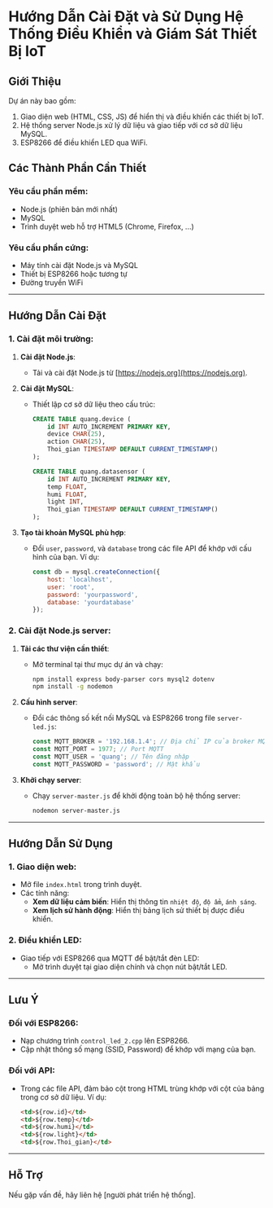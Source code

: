 
# Hướng Dẫn Cài Đặt và Sử Dụng Hệ Thống Điều Khiển và Giám Sát Thiết Bị IoT

## Giới Thiệu

Dự án này bao gồm: 
1. Giao diện web (HTML, CSS, JS) để hiển thị và điều khiển các thiết bị IoT.
2. Hệ thống server Node.js xử lý dữ liệu và giao tiếp với cơ sở dữ liệu MySQL.
3. ESP8266 để điều khiển LED qua WiFi.

## Các Thành Phần Cần Thiết

### Yêu cầu phần mềm:
- Node.js (phiên bản mới nhất)
- MySQL
- Trình duyệt web hỗ trợ HTML5 (Chrome, Firefox, ...)

### Yêu cầu phần cứng:
- Máy tính cài đặt Node.js và MySQL
- Thiết bị ESP8266 hoặc tương tự
- Đường truyền WiFi

---

## Hướng Dẫn Cài Đặt

### 1. Cài đặt môi trường:
1. **Cài đặt Node.js**:
   - Tải và cài đặt Node.js từ [https://nodejs.org](https://nodejs.org).

2. **Cài đặt MySQL**:
   - Thiết lập cơ sở dữ liệu theo cấu trúc:
     ```sql
     CREATE TABLE quang.device (
         id INT AUTO_INCREMENT PRIMARY KEY,
         device CHAR(25),
         action CHAR(25),
         Thoi_gian TIMESTAMP DEFAULT CURRENT_TIMESTAMP()
     );

     CREATE TABLE quang.datasensor (
         id INT AUTO_INCREMENT PRIMARY KEY,
         temp FLOAT,
         humi FLOAT,
         light INT,
         Thoi_gian TIMESTAMP DEFAULT CURRENT_TIMESTAMP()
     );
     ```

3. **Tạo tài khoản MySQL phù hợp**:
   - Đổi `user`, `password`, và `database` trong các file API để khớp với cấu hình của bạn. Ví dụ:
     ```js
     const db = mysql.createConnection({
         host: 'localhost',
         user: 'root',
         password: 'yourpassword',
         database: 'yourdatabase'
     });
     ```

### 2. Cài đặt Node.js server:
1. **Tải các thư viện cần thiết**:
   - Mở terminal tại thư mục dự án và chạy:
     ```bash
     npm install express body-parser cors mysql2 dotenv
     npm install -g nodemon
     ```

2. **Cấu hình server**:
   - Đổi các thông số kết nối MySQL và ESP8266 trong file `server-led.js`:
     ```js
     const MQTT_BROKER = '192.168.1.4'; // Địa chỉ IP của broker MQTT
     const MQTT_PORT = 1977; // Port MQTT
     const MQTT_USER = 'quang'; // Tên đăng nhập
     const MQTT_PASSWORD = 'password'; // Mật khẩu
     ```

3. **Khởi chạy server**:
   - Chạy `server-master.js` để khởi động toàn bộ hệ thống server:
     ```bash
     nodemon server-master.js
     ```

---

## Hướng Dẫn Sử Dụng

### 1. Giao diện web:
- Mở file `index.html` trong trình duyệt.
- Các tính năng:
  - **Xem dữ liệu cảm biến**: Hiển thị thông tin `nhiệt độ`, `độ ẩm`, `ánh sáng`.
  - **Xem lịch sử hành động**: Hiển thị bảng lịch sử thiết bị được điều khiển.

### 2. Điều khiển LED:
- Giao tiếp với ESP8266 qua MQTT để bật/tắt đèn LED:
  - Mở trình duyệt tại giao diện chính và chọn nút bật/tắt LED.

---

## Lưu Ý

### Đối với ESP8266:
- Nạp chương trình `control_led_2.cpp` lên ESP8266.
- Cập nhật thông số mạng (SSID, Password) để khớp với mạng của bạn.

### Đối với API:
- Trong các file API, đảm bảo cột trong HTML trùng khớp với cột của bảng trong cơ sở dữ liệu. Ví dụ:
  ```html
  <td>${row.id}</td>
  <td>${row.temp}</td>
  <td>${row.humi}</td>
  <td>${row.light}</td>
  <td>${row.Thoi_gian}</td>
  ```

---

## Hỗ Trợ

Nếu gặp vấn đề, hãy liên hệ [người phát triển hệ thống].
